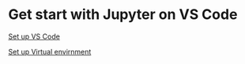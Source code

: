 # Get start with Jupyter on VS Code

[Set up VS Code](https://code.visualstudio.com/docs/datascience/jupyter-notebooks#_data-science-profile-template)

[Set up Virtual envirnment](https://www.freecodecamp.org/news/how-to-setup-virtual-environments-in-python/)

